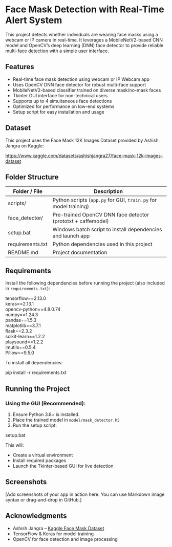 # Face Mask Detection with Real-Time Alert System

This project detects whether individuals are wearing face masks using a webcam or IP camera in real-time. It leverages a MobileNetV2-based CNN model and OpenCV’s deep learning (DNN) face detector to provide reliable multi-face detection with a simple user interface.

## Features

- Real-time face mask detection using webcam or IP Webcam app
- Uses OpenCV DNN face detector for robust multi-face support
- MobileNetV2-based classifier trained on diverse mask/no-mask faces
- Tkinter GUI interface for non-technical users
- Supports up to 4 simultaneous face detections
- Optimized for performance on low-end systems
- Setup script for easy installation and usage

## Dataset

This project uses the Face Mask 12K Images Dataset provided by Ashish Jangra on Kaggle:

https://www.kaggle.com/datasets/ashishjangra27/face-mask-12k-images-dataset

## Folder Structure

| Folder / File                  | Description |
|-------------------------------|-------------|
| scripts/                      | Python scripts (`app.py` for GUI, `train.py` for model training) |
| face_detector/                | Pre-trained OpenCV DNN face detector (prototxt + caffemodel) |
| setup.bat                     | Windows batch script to install dependencies and launch app |
| requirements.txt              | Python dependencies used in this project |
| README.md                     | Project documentation |

## Requirements

Install the following dependencies before running the project (also included in `requirements.txt`):

tensorflow==2.13.0  
keras==2.13.1  
opencv-python==4.8.0.74  
numpy==1.24.3  
pandas==1.5.3  
matplotlib==3.7.1  
flask==2.3.2  
scikit-learn==1.2.2  
playsound==1.2.2  
imutils==0.5.4  
Pillow==9.5.0

To install all dependencies:

pip install -r requirements.txt

## Running the Project

### Using the GUI (Recommended):

1. Ensure Python 3.8+ is installed.
2. Place the trained model in `model/mask_detector.h5`
3. Run the setup script:

setup.bat

This will:
- Create a virtual environment
- Install required packages
- Launch the Tkinter-based GUI for live detection

## Screenshots

[Add screenshots of your app in action here. You can use Markdown image syntax or drag-and-drop in GitHub.]

## Acknowledgments

- Ashish Jangra – [Kaggle Face Mask Dataset](https://www.kaggle.com/datasets/ashishjangra27/face-mask-12k-images-dataset)
- TensorFlow & Keras for model training
- OpenCV for face detection and image processing
